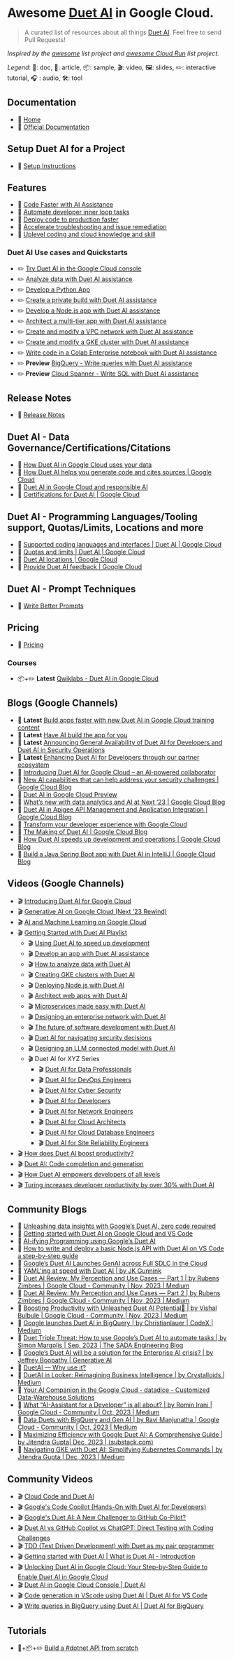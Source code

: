 # Awesome [Duet AI](https://cloud.google.com/duet-ai?hl=en) in Google Cloud.

> A curated list of resources about all things [Duet AI](https://cloud.google.com/duet-ai/). Feel free to send Pull Requests!

*Inspired by the [awesome](https://github.com/sindresorhus/awesome) list project and [awesome Cloud Run](https://github.com/steren/awesome-cloud-run) list project.*

*Legend*: 📙: doc, 📰: article, 📦: sample, 🎬: video, 🖼️: slides, ✏️: interactive tutorial, :headphones: : audio, 🛠️: tool

## Documentation

* 📙 [Home](https://cloud.google.com/duet-ai/)
* 📙 [Official Documentation](https://cloud.google.com/duet-ai/docs)

## Setup Duet AI for a Project
* 📙 [Setup Instructions](https://cloud.google.com/duet-ai/docs/discover/set-up-duet-ai)

## Features
* 📙 [Code Faster with AI Assistance](https://cloud.google.com/duet-ai#code-faster-with-ai-assistance)
* 📙 [Automate developer inner loop tasks](https://cloud.google.com/duet-ai?hl=en#automate-developer-inner-loop-tasks)
* 📙 [Deploy code to production faster](https://cloud.google.com/duet-ai?hl=en#deploy-code-to-production-faster)
* 📙 [Accelerate troubleshooting and issue remediation](https://cloud.google.com/duet-ai?hl=en#accelerate-troubleshooting-and-issue-remediation)
* 📙 [Uplevel coding and cloud knowledge and skill](https://cloud.google.com/duet-ai?hl=en#uplevel-coding-and-cloud-knowledge-and-skill)

### Duet AI Use cases and Quickstarts
* ✏️ [Try Duet AI in the Google Cloud console](https://cloud.google.com/duet-ai/docs/quickstart)
* ✏️ [Analyze data with Duet AI assistance](https://cloud.google.com/duet-ai/docs/use-cases/analyze-data-duet-ai)
* ✏️ [Develop a Python App](https://cloud.google.com/duet-ai/docs/use-cases/python-developer-duet-ai)
* ✏️ [Create a private build with Duet AI assistance](https://cloud.google.com/duet-ai/docs/use-cases/dev-ops-eng-duet-ai)
* ✏️ [Develop a Node.js app with Duet AI assistance](https://cloud.google.com/duet-ai/docs/use-cases/js-developer-duet-ai)
* ✏️ [Architect a multi-tier app with Duet AI assistance](https://cloud.google.com/duet-ai/docs/use-cases/cloud-architect-duet-ai)
* ✏️ [Create and modify a VPC network with Duet AI assistance](https://cloud.google.com/duet-ai/docs/use-cases/network-engineer-duet-ai)
* ✏️ [Create and modify a GKE cluster with Duet AI assistance](https://cloud.google.com/duet-ai/docs/use-cases/infrastructure-admin-duet-ai)
* ✏️ [Write code in a Colab Enterprise notebook with Duet AI assistance](https://cloud.google.com/colab/docs/use-code-completion) 
* ✏️ **Preview** [BigQuery - Write queries with Duet AI assistance](https://cloud.google.com/bigquery/docs/write-sql-duet-ai)
* ✏️ **Preview** [Cloud Spanner - Write SQL with Duet AI assistance](https://cloud.google.com/spanner/docs/write-sql-duet-ai)


## Release Notes
* 📙 [Release Notes](https://cloud.google.com/duet-ai/docs/release-notes)

## Duet AI - Data Governance/Certifications/Citations
* 📙 [How Duet AI in Google Cloud uses your data](https://cloud.google.com/duet-ai/docs/discover/data-governance)
* 📙 [How Duet AI helps you generate code and cites sources | Google Cloud](https://cloud.google.com/duet-ai/docs/discover/code-generation-source-citation)
* 📙 [Duet AI in Google Cloud and responsible AI](https://cloud.google.com/duet-ai/docs/discover/responsible-ai)
* 📙 [Certifications for Duet AI | Google Cloud](https://cloud.google.com/duet-ai/docs/discover/certifications)

## Duet AI - Programming Languages/Tooling support, Quotas/Limits, Locations and more
* 📙 [Supported coding languages and interfaces | Duet AI | Google Cloud](https://cloud.google.com/duet-ai/docs/discover/supported-languages)
* 📙 [Quotas and limits | Duet AI | Google Cloud](https://cloud.google.com/duet-ai/docs/quotas)
* 📙 [Duet AI locations | Google Cloud](https://cloud.google.com/duet-ai/docs/locations)
* 📙 [Provide Duet AI feedback | Google Cloud](https://cloud.google.com/duet-ai/docs/support/feedback)

## Duet AI - Prompt Techniques
* 📙 [Write Better Prompts](https://cloud.google.com/duet-ai/docs/discover/write-prompts)

## Pricing
* 📙 [Pricing](https://cloud.google.com/duet-ai/pricing)

### Courses 
* 📦+✏️ **Latest** [Qwiklabs - Duet AI in Google Cloud](https://www.cloudskillsboost.google/paths/236)

## Blogs (Google Channels) 
* 📰 **Latest** [Build apps faster with new Duet AI in Google Cloud training content](https://cloud.google.com/blog/topics/training-certifications/new-duet-ai-training-content-available)
* 📰 **Latest** [Have AI build the app for you](https://cloud.google.com/blog/products/ai-machine-learning/have-duet-ai-make-your-next-app-using-conversation)
* 📰 **Latest** [Announcing General Availability of Duet AI for Developers and Duet AI in Security Operations](https://cloud.google.com/blog/products/ai-machine-learning/duet-ai-for-developers-and-in-security-operations-now-ga)
* 📰 **Latest** [Enhancing Duet AI for Developers through our partner ecosystem](https://cloud.google.com/blog/products/ai-machine-learning/elevating-software-development-with-duet-ai-and-strategic-partners)
* 📰 [Introducing Duet AI for Google Cloud – an AI-powered collaborator](https://cloud.google.com/blog/products/application-modernization/introducing-duet-ai-for-google-cloud)
* 📰 [New AI capabilities that can help address your security challenges | Google Cloud Blog](https://cloud.google.com/blog/products/identity-security/security-ai-next23)
* 📰 [Duet AI in Google Cloud Preview](https://cloud.google.com/blog/products/ai-machine-learning/duet-ai-in-google-cloud-preview)
* 📰 [What’s new with data analytics and AI at Next ‘23 | Google Cloud Blog](https://cloud.google.com/blog/products/data-analytics/whats-new-with-data-analytics-and-ai-at-next23)
* 📰 [Duet AI in Apigee API Management and Application Integration | Google Cloud Blog](https://cloud.google.com/blog/products/api-management/introducing-duet-ai-in-apigee-api-management-and-application-integration)
* 📰 [Transform your developer experience with Google Cloud](https://cloud.google.com/blog/products/application-development/transform-your-developer-experience-with-google-cloud)
* 📰 [The Making of Duet AI | Google Cloud Blog](https://cloud.google.com/blog/products/ai-machine-learning/the-making-of-duet-ai-your-ai-powered-collaborator-in-google-cloud)
* 📰 [How Duet AI speeds up development and operations | Google Cloud Blog](https://cloud.google.com/blog/products/ai-machine-learning/how-duet-ai-speeds-up-development-and-operations)
* 📰 [Build a Java Spring Boot app with Duet AI in IntelliJ | Google Cloud Blog](https://cloud.google.com/blog/products/application-development/java-coding-with-duet-assistance-for-intellij)

## Videos (Google Channels)
* 🎬 [Introducing Duet AI for Google Cloud](https://www.youtube.com/watch?v=g5TwQx60NXs)
* 🎬 [Generative AI on Google Cloud (Next ‘23 Rewind)](https://www.youtube.com/watch?v=BWUuj3J_414)
* 🎬 [AI and Machine Learning on Google Cloud](https://www.youtube.com/playlist?list=PLIivdWyY5sqJdmVMjLI8iCul14XkTRosn)
* 🎬 [Getting Started with Duet AI Playlist](https://www.youtube.com/playlist?list=PLIivdWyY5sqJCzQvzUEffuPEzFOdUfbG4)
     * 🎬 [Using Duet AI to speed up development](https://www.youtube.com/watch?v=yGCggGLgROI&list=PLIivdWyY5sqJCzQvzUEffuPEzFOdUfbG4&index=2)
     * 🎬 [Develop an app with Duet AI assistance](https://www.youtube.com/watch?v=HaL81be3elg&list=PLIivdWyY5sqJCzQvzUEffuPEzFOdUfbG4&index=3)
     * 🎬 [How to analyze data with Duet AI](https://www.youtube.com/watch?v=K4CZlL49Fsk&list=PLIivdWyY5sqJCzQvzUEffuPEzFOdUfbG4&index=4)
     * 🎬 [Creating GKE clusters with Duet AI](https://www.youtube.com/watch?v=jLm-LL35Oyg&list=PLIivdWyY5sqJCzQvzUEffuPEzFOdUfbG4&index=5)
     * 🎬 [Deploying Node.js with Duet AI](https://www.youtube.com/watch?v=t_gy2V1ofv0&list=PLIivdWyY5sqJCzQvzUEffuPEzFOdUfbG4&index=6)
     * 🎬 [Architect web apps with Duet AI](https://www.youtube.com/watch?v=f3BeMTfqidA&list=PLIivdWyY5sqJCzQvzUEffuPEzFOdUfbG4&index=7)
     * 🎬 [Microservices made easy with Duet AI](https://www.youtube.com/watch?v=fJlXYFjVPX8)
     * 🎬 [Designing an enterprise network with Duet AI](https://www.youtube.com/watch?v=A0mz16o-Cwg&list=PLIivdWyY5sqJCzQvzUEffuPEzFOdUfbG4&index=8)
     * 🎬 [The future of software development with Duet AI](https://www.youtube.com/watch?v=MX1h4GGiESY&list=PLIivdWyY5sqJCzQvzUEffuPEzFOdUfbG4&index=9)
     * 🎬 [Duet AI for navigating security decisions](https://www.youtube.com/watch?v=MhTfXxzY41w)
     * 🎬 [Designing an LLM connected model with Duet AI](https://www.youtube.com/watch?v=-pA01nGXwSI)
  * 🎬 Duet AI for XYZ Series
     * 🎬 [Duet AI for Data Professionals](https://www.youtube.com/watch?v=mpm8cNU8yJE)
     * 🎬 [Duet AI for DevOps Engineers](https://www.youtube.com/watch?v=KE03YFNLDFo)
     * 🎬 [Duet AI for Cyber Security](https://www.youtube.com/watch?v=kD_to1uSlHQ)
     * 🎬 [Duet AI for Developers](https://www.youtube.com/watch?v=zPqCad9HBxg)
     * 🎬 [Duet AI for Network Engineers](https://www.youtube.com/watch?v=fZmTU748YsM)
     * 🎬 [Duet AI for Cloud Architects](https://www.youtube.com/watch?v=8PPR-5BlSus)
     * 🎬 [Duet AI for Cloud Database Engineers](https://www.youtube.com/watch?v=lv4yWjh-uU8)
     * 🎬 [Duet AI for Site Reliability Engineers](https://www.youtube.com/watch?v=RBZ9esu9zBA)
* 🎬 [How does Duet AI boost productivity?](https://youtu.be/pt4as1o68co?si=ucWlp11z9UsF1FAl)
* 🎬 [Duet AI: Code completion and generation](https://www.youtube.com/watch?v=tLJ133axB5w)
* 🎬 [How Duet AI empowers developers of all levels](https://www.youtube.com/watch?v=JZMbqEYqxAs)
* 🎬 [Turing increases developer productivity by over 30% with Duet AI](https://www.youtube.com/watch?v=zbuA2QEwF_E)


## Community Blogs
* 📰 [Unleashing data insights with Google’s Duet AI, zero code required](https://engineering.sada.com/unleashing-data-insights-with-googles-duet-ai-zero-code-required-6cfef39a220d)
* 📰 [Getting started with Duet AI on Google Cloud and VS Code](https://medium.com/google-cloud/getting-started-with-duet-ai-on-google-cloud-and-vs-code-0f58be7bc235)
* 📰 [AI-ifying Programming using Google’s Duet AI](https://medium.com/@danielcracbusiness/ai-ifying-programming-using-googles-duet-ai-d4c53e54415d)
* 📰 [How to write and deploy a basic Node.js API with Duet AI on VS Code a step-by-step guide](https://geshan.com.np/blog/2023/12/nodejs-duet-ai-vs-code/)
* 📰 [Google’s Duet AI Launches GenAI across Full SDLC in the Cloud](https://thenewstack.io/googles-duet-ai-launches-genai-across-full-sdlc-in-the-cloud/)
* 📰 [YAML'ing at speed with Duet AI | by JK Gunnink](https://jgunnink.substack.com/cp/139331597)
* 📰 [Duet AI Review: My Perception and Use Cases — Part 1 | by Rubens Zimbres | Google Cloud - Community | Nov, 2023 | Medium](https://medium.com/google-cloud/duet-ai-review-my-perception-and-use-cases-part-1-c237ff5077e4)
* 📰 [Duet AI Review: My Perception and Use Cases — Part 2 | by Rubens Zimbres | Google Cloud - Community | Nov, 2023 | Medium](https://medium.com/google-cloud/duet-ai-review-my-perception-and-use-cases-part-2-f00a5c380891) 
* 📰 [Boosting Productivity with Unleashed Duet AI Potential🤖 | by Vishal Bulbule | Google Cloud - Community | Nov, 2023 | Medium](https://medium.com/google-cloud/boosting-productivity-with-unleashed-duet-ai-potential-da65fcbf7da9)
* 📰 [Google launches Duet AI in BigQuery | by Christianlauer | CodeX | Medium](https://medium.com/codex/google-launches-duet-ai-in-bigquery-ad4bb4e7e815)
* 📰 [Duet Triple Threat: How to use Google’s Duet AI to automate tasks | by Simon Margolis | Sep, 2023 | The SADA Engineering Blog](https://engineering.sada.com/duet-triple-threat-c8c87b8d5ddd)
* 📰 [Google’s Duet AI will be a solution for the Enterprise AI crisis? | by Jeffrey Boopathy | Generative AI](https://generativeai.pub/googles-duet-ai-will-be-a-solution-for-the-enterprise-ai-crisis-1a7d1798280f)
* 📰 [DuetAI — Why use it?](https://medium.com/@gonzagalante/duetai-why-use-it-f0b3584a2923)
* 📰 [DuetAI in Looker: Reimagining Business Intelligence | by Crystalloids | Medium](https://medium.com/@crystalloids/duetai-in-looker-reimagining-business-intelligence-b6d280c651be)
* 📰 [Your AI Companion in the Google Cloud - datadice - Customized Data-Warehouse Solutions](https://datadice.medium.com/your-ai-companion-in-the-google-cloud-b36e0b24cd52)
* 📰 [What “AI-Assistant for a Developer” is all about? | by Romin Irani | Google Cloud - Community | Oct, 2023 | Medium](https://medium.com/google-cloud/what-ai-assistant-for-a-developer-is-all-about-723de644a449)
* 📰 [Data Duets with BigQuery and Gen AI | by Ravi Manjunatha | Google Cloud - Community | Oct, 2023 | Medium](https://medium.com/google-cloud/data-duets-with-bigquery-and-gen-ai-5bc0f5081b25)
* 📰 [Maximizing Efficiency with Google Duet AI: A Comprehensive Guide | by Jitendra Gupta| Dec, 2023 | (substack.com)](https://cloudexpertshub.substack.com/p/maximizing-efficiency-with-google)
* 📰 [Navigating GKE with Duet AI: Simplifying Kubernetes Commands | by Jitendra Gupta | Dec, 2023 | Medium](https://medium.com/@jitu028/navigating-gke-with-duet-ai-simplifying-kubernetes-commands-695a0ad4f930)

## Community Videos
* 🎬 [Cloud Code and Duet AI](https://www.youtube.com/watch?v=Ix5-cIWI3x0)
* 🎬 [Google's Code Copilot (Hands-On with Duet AI for Developers)](https://www.youtube.com/watch?v=k7IUGs8yLhw)
* 🎬 [Google's Duet AI: A New Challenger to GitHub Co-Pilot?](https://www.youtube.com/watch?v=j0aBI3w7N9c)
* 🎬 [Duet AI vs GitHub Copilot vs ChatGPT: Direct Testing with Coding Challenges](https://www.youtube.com/watch?v=0i4gOcio-8Y)
* 🎬 [TDD (Test Driven Development) with Duet as my pair programmer](https://www.youtube.com/watch?v=ArdeZrc8jOk)
* 🎬 [Getting started with Duet AI | What is Duet AI - Introduction](https://www.youtube.com/watch?v=V_ihyuoaZQ8&pp=ygUTdmlzaGFsIGJ1bGJ1bGUgZHVldA%3D%3D)
* 🎬 [Unlocking Duet AI in Google Cloud: Your Step-by-Step Guide to Enable Duet AI in Google Cloud](https://www.youtube.com/watch?v=vk8i1UFPsjk&pp=ygUTdmlzaGFsIGJ1bGJ1bGUgZHVldA%3D%3D)
* 🎬 [Duet AI in Google Cloud Console  | Duet AI](https://www.youtube.com/watch?v=u1Fvoqh0isk&pp=ygUTdmlzaGFsIGJ1bGJ1bGUgZHVldA%3D%3D)
* 🎬 [Code generation in VScode using Duet AI | Duet AI for VS Code](https://youtu.be/bS4UZkZqpFc?si=05uO-qfXfppXAGO_)
* 🎬 [Write queries in BigQuery using Duet AI | Duet AI for BigQuery](https://www.youtube.com/watch?v=n0TWMWxd6aE&pp=ygUTdmlzaGFsIGJ1bGJ1bGUgZHVldA%3D%3D)

## Tutorials
* 📰+📦+✏️ [Build a #dotnet API from scratch](https://twitter.com/rseroter/status/1734971767389893047)
